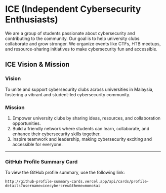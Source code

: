 # ICE (Independent Cybersecurity Enthusiasts)

We are a group of students passionate about cybersecurity and contributing to the community. Our goal is to help university clubs collaborate and grow stronger. We organize events like CTFs, HTB meetups, and resource-sharing initiatives to make cybersecurity fun and accessible.

## ICE Vision & Mission

### Vision

To unite and support cybersecurity clubs across universities in Malaysia, fostering a vibrant and student-led cybersecurity community.

### Mission

1. Empower university clubs by sharing ideas, resources, and collaboration opportunities.  
2. Build a friendly network where students can learn, collaborate, and enhance their cybersecurity skills together.  
3. Inspire teamwork and leadership, making cybersecurity exciting and accessible for everyone.

---

### GitHub Profile Summary Card

To view the GitHub profile summary, use the following link:

```
http://github-profile-summary-cards.vercel.app/api/cards/profile-details?username=icecybercrew&theme=monokai
```

